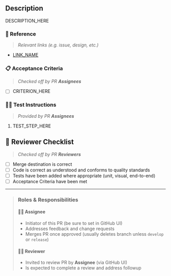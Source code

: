 ## Description

DESCRIPTION_HERE

### 🔗 Reference

> _Relevant links (e.g. issue, design, etc.)_

- [LINK_NAME](LINK_URL)

### 📋 Acceptance Criteria

> _Checked off by PR **Assignees**_

- [ ] CRITERION_HERE

<!--
### 🖼 Demo

![](DEMO_IMAGE_LINK_HERE)
-->

<!-- If applicable, use "Before/After Table" located at end of file -->

### 👩‍🔬 Test Instructions

> _Provided by PR **Assignees**_

1. TEST_STEP_HERE

## 🔎 Reviewer Checklist

> _Checked off by PR **Reviewers**_

- [ ] Merge destination is correct
- [ ] Code is correct as understood and conforms to quality standards
- [ ] Tests have been added where appropriate (unit, visual, end-to-end)
- [ ] Acceptance Criteria have been met

<!--
Optional additions:
- [ ] Code has been tested and confirmed locally
-->

---

> ### Roles & Responsibilities
>
> #### 👨‍💻 Assignee
>
> - Initiator of this PR (be sure to set in GitHub UI)
> - Addresses feedback and change requests
> - Merges PR once approved (usually deletes branch unless `develop` or `release`)
>
> #### 👩‍💻 Reviewer
>
> - Invited to review PR by **Assignee** (via GitHub UI)
> - Is expected to complete a review and address followup

<!--
## Before/After Table

<table>
<tr><th>Before</th><th>After</th></tr>
<tr>
<td>

![](BEFORE_IMAGE_LINK_HERE)

</td>
<td>

![](AFTER_IMAGE_LINK_HERE)

</td>
</tr>
</table>
-->
